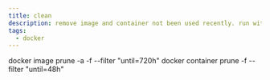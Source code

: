 ```yaml
---
title: clean
description: remove image and container not been used recently. run with systemd-timer is better.
tags:
  - docker
---
```

docker image prune -a -f --filter "until=720h"
docker container prune -f --filter "until=48h"
